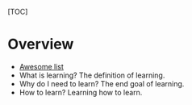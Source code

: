[TOC]

# Overview
- [Awesome list](https://github.com/sindresorhus/awesome)
- What is learning? The definition of learning.
- Why do I need to learn? The end goal of learning.
- How to learn? Learning how to learn.
